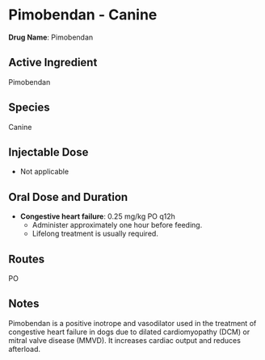 #   Pimobendan - Canine

**Drug Name**: Pimobendan

##   Active Ingredient

Pimobendan

##   Species

Canine

##   Injectable Dose

* Not applicable

##   Oral Dose and Duration

* **Congestive heart failure**: 0.25 mg/kg PO q12h
    * Administer approximately one hour before feeding.
    * Lifelong treatment is usually required.

##   Routes

PO

##   Notes

Pimobendan is a positive inotrope and vasodilator used in the treatment of congestive heart failure in dogs due to dilated cardiomyopathy (DCM) or mitral valve disease (MMVD). It increases cardiac output and reduces afterload.